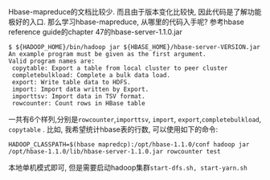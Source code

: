 Hbase-mapreduce的文档比较少. 而且由于版本变化比较快, 因此代码是了解功能极好的入口. 那么学习hbase-mapreduce, 从哪里的代码入手呢?
参考hbase reference guide的chapter 47的hbase-server-1.1.0.jar
```
$ ${HADOOP_HOME}/bin/hadoop jar ${HBASE_HOME}/hbase-server-VERSION.jar
An example program must be given as the first argument.
Valid program names are:
 copytable: Export a table from local cluster to peer cluster
 completebulkload: Complete a bulk data load.
 export: Write table data to HDFS.
 import: Import data written by Export.
 importtsv: Import data in TSV format.
 rowcounter: Count rows in HBase table
```
一共有6个样列,分别是`rowcounter`,`importtsv`, `import`, `export`,`completebulkload`, `copytable` .
比如, 我希望统计hbase表的行数, 可以使用如下的命令:
```
HADOOP_CLASSPATH=$(hbase mapredcp):/opt/hbase-1.1.0/conf hadoop jar /opt/hbase-1.1.0/lib/hbase-server-1.1.0.jar rowcounter test
```
本地单机模式即可, 但是需要启动hadoop集群`start-dfs.sh, start-yarn.sh`

